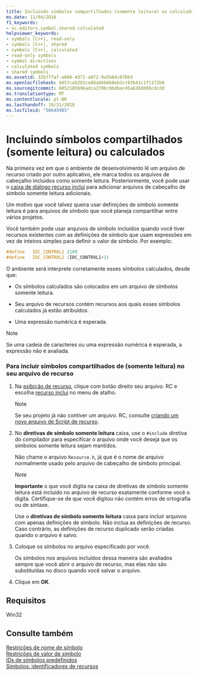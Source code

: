 ```yaml
---
title: Incluindo símbolos compartilhados (somente leitura) ou calculados
ms.date: 11/04/2016
f1_keywords:
- vc.editors.symbol.shared.calculated
helpviewer_keywords:
- symbols [C++], read-only
- symbols [C++], shared
- symbols [C++], calculated
- read-only symbols
- symbol directives
- calculated symbols
- shared symbols
ms.assetid: 32b77faf-a066-4371-a072-9a5b84c0766d
ms.openlocfilehash: 9d57ceb202ce88a6668b8eb3cc93b41c1f11f2b8
ms.sourcegitcommit: 6052185696adca270bc9bdbec45a626dd89cdcdd
ms.translationtype: MT
ms.contentlocale: pt-BR
ms.lasthandoff: 10/31/2018
ms.locfileid: "50645985"
---
```

# <a name="including-shared-read-only-or-calculated-symbols"></a>Incluindo símbolos compartilhados (somente leitura) ou calculados

Na primeira vez em que o ambiente de desenvolvimento lê um arquivo de recurso criado por outro aplicativo, ele marca todos os arquivos de cabeçalho incluídos como somente leitura. Posteriormente, você pode usar o [caixa de diálogo recurso inclui](../windows/resource-includes-dialog-box.md) para adicionar arquivos de cabeçalho de símbolo somente leitura adicionais.

Um motivo que você talvez queira usar definições de símbolo somente leitura é para arquivos de símbolo que você planeja compartilhar entre vários projetos.

Você também pode usar arquivos de símbolo incluídos quando você tiver recursos existentes com as definições de símbolo que usam expressões em vez de inteiros simples para definir o valor de símbolo. Por exemplo:

```cpp
#define   IDC_CONTROL1 2100
#define   IDC_CONTROL2 (IDC_CONTROL1+1)
```

O ambiente será interprete corretamente esses símbolos calculados, desde que:

- Os símbolos calculados são colocados em um arquivo de símbolos somente leitura.

- Seu arquivo de recursos contém recursos aos quais esses símbolos calculados já estão atribuídos.

- Uma expressão numérica é esperada.

> [!NOTE]
> Se uma cadeia de caracteres ou uma expressão numérica é esperada, a expressão não é avaliada.

### <a name="to-include-shared-read-only-symbols-in-your-resource-file"></a>Para incluir símbolos compartilhados de (somente leitura) no seu arquivo de recurso

1. Na [exibição de recurso](../windows/resource-view-window.md), clique com botão direito seu arquivo. RC e escolha [recurso inclui](../windows/resource-includes-dialog-box.md) no menu de atalho.

   > [!NOTE]
   > Se seu projeto já não contiver um arquivo. RC, consulte [criando um novo arquivo de Script de recurso](../windows/how-to-create-a-resource-script-file.md).

2. No **diretivas de símbolo somente leitura** caixa, use o `#include` diretiva do compilador para especificar o arquivo onde você deseja que os símbolos somente leitura sejam mantidos.

   Não chame o arquivo `Resource.h`, já que é o nome de arquivo normalmente usado pelo arquivo de cabeçalho de símbolo principal.

   > [!NOTE]
   > **Importante** o que você digita na caixa de diretivas de símbolo somente leitura está incluído no arquivo de recurso exatamente conforme você o digita. Certifique-se de que você digitou não contém erros de ortografia ou de sintaxe.

   Use o **diretivas de símbolo somente leitura** caixa para incluir arquivos com apenas definições de símbolo. Não inclua as definições de recurso. Caso contrário, as definições de recurso duplicado serão criadas quando o arquivo é salvo.

3. Coloque os símbolos no arquivo especificado por você.

   Os símbolos nos arquivos incluídos dessa maneira são avaliados sempre que você abrir o arquivo de recurso, mas elas não são substituídas no disco quando você salvar o arquivo.

4. Clique em **OK**.

## <a name="requirements"></a>Requisitos

Win32

## <a name="see-also"></a>Consulte também

[Restrições de nome de símbolo](../windows/symbol-name-restrictions.md)<br/>
[Restrições de valor de símbolo](../windows/symbol-value-restrictions.md)<br/>
[IDs de símbolos predefinidos](../windows/predefined-symbol-ids.md)<br/>
[Símbolos: identificadores de recursos](../windows/symbols-resource-identifiers.md)